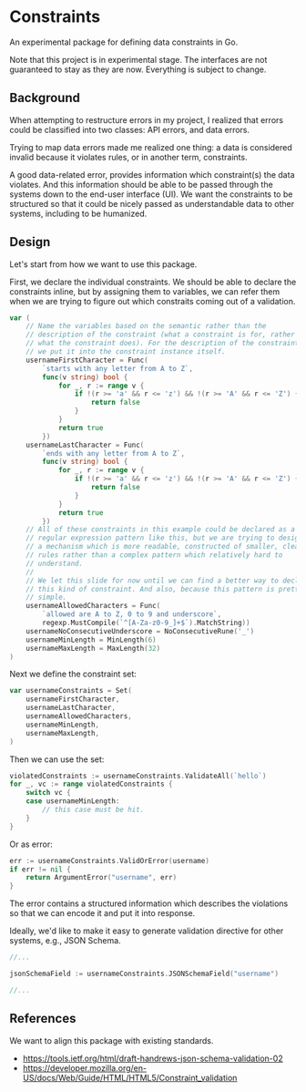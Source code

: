 # Constraints

An experimental package for defining data constraints in Go.

Note that this project is in experimental stage. The interfaces are not
guaranteed to stay as they are now. Everything is subject to change.

## Background

When attempting to restructure errors in my project, I realized that errors
could be classified into two classes: API errors, and data errors.

Trying to map data errors made me realized one thing: a data is considered
invalid because it violates rules, or in another term, constraints.

A good data-related error, provides information which constraint(s) the data
violates. And this information should be able to be passed through the
systems down to the end-user interface (UI). We want the constraints to
be structured so that it could be nicely passed as understandable data to
other systems, including to be humanized.

## Design

Let's start from how we want to use this package.

First, we declare the individual constraints. We should be able to declare
the constraints inline, but by assigning them to variables, we can refer
them when we are trying to figure out which constraits coming out of a
validation.

```go
var (
    // Name the variables based on the semantic rather than the
    // description of the constraint (what a constraint is for, rather than
    // what the constraint does). For the description of the constraint,
    // we put it into the constraint instance itself.
    usernameFirstCharacter = Func(
        `starts with any letter from A to Z`,
        func(v string) bool {
            for _, r := range v {
                if !(r >= 'a' && r <= 'z') && !(r >= 'A' && r <= 'Z') {
                    return false
                }
            }
            return true
        })
    usernameLastCharacter = Func(
        `ends with any letter from A to Z`,
        func(v string) bool {
            for _, r := range v {
                if !(r >= 'a' && r <= 'z') && !(r >= 'A' && r <= 'Z') {
                    return false
                }
            }
            return true
        })
    // All of these constraints in this example could be declared as a
    // regular expression pattern like this, but we are trying to design
    // a mechanism which is more readable, constructed of smaller, clear
    // rules rather than a complex pattern which relatively hard to
    // understand.
    //
    // We let this slide for now until we can find a better way to declare
    // this kind of constraint. And also, because this pattern is pretty
    // simple.
    usernameAllowedCharacters = Func(
        `allowed are A to Z, 0 to 9 and underscore`,
        regexp.MustCompile(`^[A-Za-z0-9_]+$`).MatchString))
    usernameNoConsecutiveUnderscore = NoConsecutiveRune('_')
    usernameMinLength = MinLength(6)
    usernameMaxLength = MaxLength(32)
)
```

Next we define the constraint set:

```go
var usernameConstraints = Set(
    usernameFirstCharacter,
    usernameLastCharacter,
    usernameAllowedCharacters,
    usernameMinLength,
    usernameMaxLength,
)
```

Then we can use the set:

```go
violatedConstraints := usernameConstraints.ValidateAll(`hello`)
for _, vc := range violatedConstraints {
    switch vc {
    case usernameMinLength:
        // this case must be hit.
    }
}
```

Or as error:

```go
err := usernameConstraints.ValidOrError(username)
if err != nil {
    return ArgumentError("username", err)
}
```

The error contains a structured information which describes the violations so
that we can encode it and put it into response.

Ideally, we'd like to make it easy to generate validation directive for
other systems, e.g., JSON Schema.

```go
//...

jsonSchemaField := usernameConstraints.JSONSchemaField("username")

//...
```

## References

We want to align this package with existing standards.

- https://tools.ietf.org/html/draft-handrews-json-schema-validation-02
- https://developer.mozilla.org/en-US/docs/Web/Guide/HTML/HTML5/Constraint_validation
